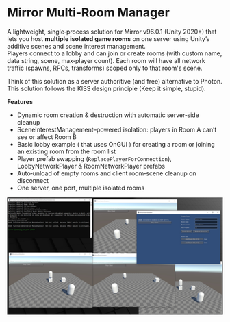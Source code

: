 # Mirror Multi‑Room Manager

A lightweight, single‑process solution for Mirror v96.0.1 (Unity 2020+) that lets you host **multiple isolated game rooms** on one server using Unity’s additive scenes and scene interest management.  
Players connect to a lobby and can join or create rooms (with custom name, data string, scene, max‑player count). Each room will have all network traffic (spawns, RPCs, transforms) scoped only to that room's scene.

Think of this solution as a server authoritive (and free) alternative to Photon.
This solution follows the KISS design principle (Keep it simple, stupid).

**Features**  
- Dynamic room creation & destruction with automatic server‑side cleanup  
- SceneInterestManagement–powered isolation: players in Room A can’t see or affect Room B  
- Basic lobby example ( that uses OnGUI ) for creating a room or joining an existing room from the room list  
- Player prefab swapping (`ReplacePlayerForConnection`), LobbyNetworkPlayer & RoomNetworkPlayer prefabs
- Auto‑unload of empty rooms and client room‑scene cleanup on disconnect  
- One server, one port, multiple isolated rooms  

![Example](images/thumbnail.jpg)